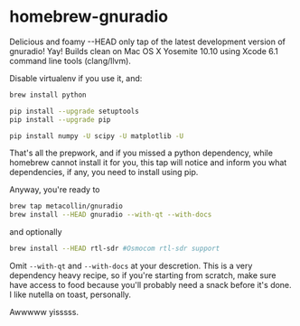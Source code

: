 homebrew-gnuradio
=================

Delicious and foamy --HEAD only tap of the latest development version of gnuradio! Yay! Builds clean on Mac OS X Yosemite 10.10 using Xcode 6.1 command line tools (clang/llvm).  

Disable virtualenv if you use it, and:

```sh
brew install python

pip install --upgrade setuptools
pip install --upgrade pip

pip install numpy -U scipy -U matplotlib -U
```

That's all the prepwork, and if you missed a python dependency, while homebrew cannot install it for you, this tap will notice and inform you what dependencies, if any, you need to install using pip.

Anyway, you're ready to 
```sh
brew tap metacollin/gnuradio
brew install --HEAD gnuradio --with-qt --with-docs
```
and optionally
```sh
brew install --HEAD rtl-sdr #Osmocom rtl-sdr support
```

Omit `--with-qt` and `--with-docs` at your descretion.  This is a very dependency heavy recipe, so if you're starting from scratch, make sure have access to food because you'll probably need a snack before it's done.  I like nutella on toast, personally.

Awwwww yisssss.

